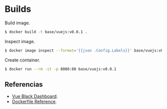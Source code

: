 # Builds

Build image.

```bash
$ docker build -t base/vuejs:v0.0.1 .
```

Inspect image.

```bash
$ docker image inspect --format='{{json .Config.Labels}}' base/vuejs:v0.0.1
```

Create container.

```bash
$ docker run --rm -it -p 8080:80 base/vuejs:v0.0.1
```

## Referencias

- [Vue Black Dashboard](https://github.com/creativetimofficial/vue-black-dashboard?tab=readme-ov-file#).
- [Dockerfile Reference](https://docs.docker.com/reference/dockerfile/#shell).
